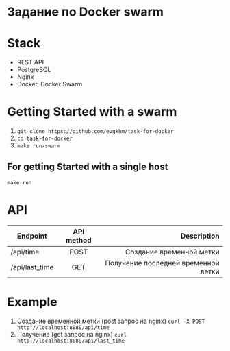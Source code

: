 # Задание по Docker swarm

# Stack
+ REST API
+ PostgreSQL
+ Nginx
+ Docker, Docker Swarm

# Getting Started with a swarm
1. `git clone https://github.com/evgkhm/task-for-docker`
2. `cd task-for-docker`
3. `make run-swarm`

## For getting Started with a single host
`make run`

# API
| Endpoint       | API method |                         Description |
|----------------|:----------:|------------------------------------:|
| /api/time      |    POST    |            Создание временной метки |
| /api/last_time |    GET     | Получение последней временной ветки |


# Example
1. Создание временной метки (post запрос на nginx)
`curl -X POST http://localhost:8080/api/time`
2. Получение (get запрос на nginx)
`curl http://localhost:8080/api/last_time`
